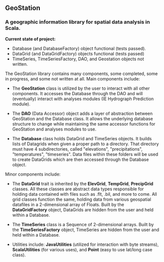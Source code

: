 ## GeoStation ##

### A geographic information library for spatial data analysis in Scala. ###

**Current state of project:**
- Database (and DatabaseFactory) object functional (tests passed).
- DataGrid (and DataGridFactory) objects functional (tests passed)
- TimeSeries, TimeSeriesFactory, DAO, and Geostation objects not written.

The GeoStation library contains many components, some completed, some in progress, and some not written at all.
Main components include:

- The **GeoStation** class is utilized by the user to interact with all other components. It accesses
    the Database through the DAO and will (eventually) interact with analyses modules (IE Hydrograph Prediction module).

 - The **DAO** (Data Accessor) object adds a layer of abstraction between GeoStation and the Database class.
    It allows the underlying database structure to change while maintaining the same accessor functions
    for GeoStation and analyses modules to use.

- The **Database** class holds DataGrid and TimeSeries objects. It builds lists of Datagrids when
    given a proper path to a directory. That directory must have 4 subdirectories, called "elevations",
    "precipitations", "temperatures", "timeseries". Data files within these folders will be used to create
     DataGrids which are then accessed through the Database object.

Minor components include:
- The **DataGrid** trait is inherited by the **ElevGrid**, **TempGrid**, **PrecipGrid** classes. All these
    classes are abstract data types responsible for holding data contained with files such as .flt,
    .bil, and more to come. All grid classes function the same, holding data from various geospatial
    datafiles in a 2-dimensional array of Floats. Built by the **DataGridFactory** object, DataGrids are
    hidden from the user and held within a Database.

- The **TimeSeries** class is a Sequence of 2-dimensional arrays. Built by the **TimeSeriesFactory** object,
    TimeSeries are hidden from the user and held within a Database.

- Utilities include: **JavaUtilities** (utilized for interaction with byte streams), **ScalaUtilities**
    (for various uses), and **Point** (easy to use lat/long case class).

